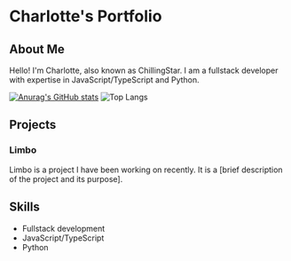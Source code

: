 # Charlotte's Portfolio

## About Me
Hello! I'm Charlotte, also known as ChillingStar. I am a fullstack developer with expertise in JavaScript/TypeScript and Python.

[![Anurag's GitHub stats](https://github-readme-stats.vercel.app/api?username=chillingstar)](https://github.com/anuraghazra/github-readme-stats)
![Top Langs](https://github-readme-stats.vercel.app/api/top-langs/?username=chillingstar&langs_count=8)

## Projects
### Limbo
Limbo is a project I have been working on recently. It is a [brief description of the project and its purpose].

## Skills
- Fullstack development
- JavaScript/TypeScript
- Python